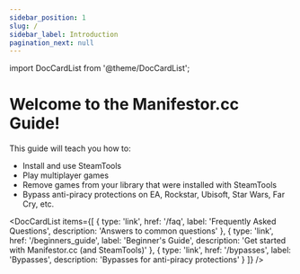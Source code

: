 ```yaml
---
sidebar_position: 1
slug: /
sidebar_label: Introduction
pagination_next: null
---
```


import DocCardList from '@theme/DocCardList';

# Welcome to the Manifestor.cc Guide!

This guide will teach you how to:

- Install and use SteamTools
- Play multiplayer games
- Remove games from your library that were installed with SteamTools
- Bypass anti-piracy protections on EA, Rockstar, Ubisoft, Star Wars, Far Cry, etc.

<DocCardList items={[
  {
    type: 'link',
    href: '/faq',
    label: 'Frequently Asked Questions',
    description: 'Answers to common questions'
  },
  {
    type: 'link', 
    href: '/beginners_guide',
    label: 'Beginner\'s Guide',
    description: 'Get started with Manifestor.cc (and SteamTools)'
  },
  {
    type: 'link',
    href: '/bypasses',
    label: 'Bypasses',
    description: 'Bypasses for anti-piracy protections'
  }
]} />